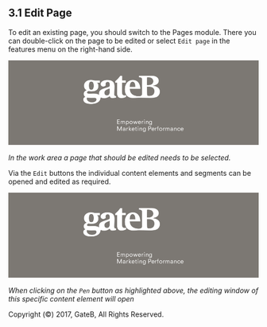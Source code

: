 ## 3.1 Edit Page


To edit an existing page, you should switch to the Pages module. There you can double-click on the page to be edited or select `Edit page` in the features menu on the right-hand side.

![alt text](../reference/dummy.png "this is a placeholder")

*In the work area a page that should be edited needs to be selected.*

Via the `Edit` buttons the individual content elements and segments can be opened and edited as required.

![alt text](../reference/dummy.png "this is a placeholder")

*When clicking on the `Pen` button as highlighted above, the editing window of this specific content element will open*


Copyright (©) 2017, GateB, All Rights Reserved.
